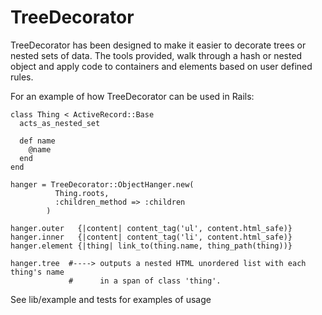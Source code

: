 TreeDecorator
=============

TreeDecorator has been designed to make it easier to decorate trees or nested
sets of data. The tools provided, walk through a hash or nested object and 
apply code to containers and elements based on user defined rules.

For an example of how TreeDecorator can be used in Rails:

    class Thing < ActiveRecord::Base
      acts_as_nested_set

      def name
        @name
      end
    end

    hanger = TreeDecorator::ObjectHanger.new(
              Thing.roots,
              :children_method => :children
            )

    hanger.outer   {|content| content_tag('ul', content.html_safe)}
    hanger.inner   {|content| content_tag('li', content.html_safe)}
    hanger.element {|thing| link_to(thing.name, thing_path(thing))}

    hanger.tree  #----> outputs a nested HTML unordered list with each thing's name 
                 #      in a span of class 'thing'.

See lib/example and tests for examples of usage
